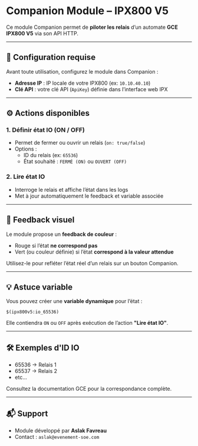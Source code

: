 # Companion Module – IPX800 V5

Ce module Companion permet de **piloter les relais** d’un automate **GCE IPX800 V5** via son API HTTP.

---

## 🔧 Configuration requise

Avant toute utilisation, configurez le module dans Companion :

- **Adresse IP** : IP locale de votre IPX800 (ex: `10.10.40.10`)
- **Clé API** : votre clé API (`ApiKey`) définie dans l’interface web IPX

---

## ⚙️ Actions disponibles

### 1. Définir état IO (ON / OFF)
- Permet de fermer ou ouvrir un relais (`on: true/false`)
- Options :
  - ID du relais (ex: `65536`)
  - État souhaité : `FERMÉ (ON)` ou `OUVERT (OFF)`

### 2. Lire état IO
- Interroge le relais et affiche l’état dans les logs
- Met à jour automatiquement le feedback et variable associée

---

## 🎨 Feedback visuel

Le module propose un **feedback de couleur** :

- Rouge si l’état **ne correspond pas**
- Vert (ou couleur définie) si l’état **correspond à la valeur attendue**

Utilisez-le pour refléter l’état réel d’un relais sur un bouton Companion.

---

## 💡 Astuce variable

Vous pouvez créer une **variable dynamique** pour l’état :

```
$(ipx800v5:io_65536)
```

Elle contiendra `ON` ou `OFF` après exécution de l’action **"Lire état IO"**.

---

## 🛠 Exemples d'ID IO

- 65536 → Relais 1
- 65537 → Relais 2
- etc...

Consultez la documentation GCE pour la correspondance complète.

---

## 📬 Support

- Module développé par **Aslak Favreau**
- Contact : `aslak@evenement-soe.com`
